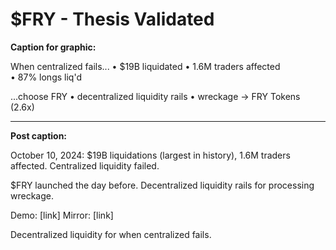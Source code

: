 # $FRY - Thesis Validated

**Caption for graphic:**

When centralized fails...
• $19B liquidated
• 1.6M traders affected  
• 87% longs liq'd

...choose FRY
• decentralized liquidity rails
• wreckage → FRY Tokens (2.6x)

---

**Post caption:**

October 10, 2024: $19B liquidations (largest in history), 1.6M traders affected. Centralized liquidity failed. 

$FRY launched the day before. Decentralized liquidity rails for processing wreckage.

Demo: [link]
Mirror: [link]

Decentralized liquidity for when centralized fails.
